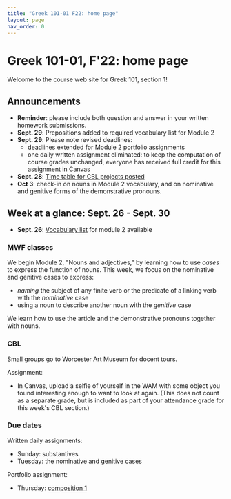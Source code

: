 ```yaml
---
title: "Greek 101-01 F22: home page"
layout: page
nav_order: 0
---
```




# Greek 101-01, F'22: home page

Welcome to the course web site for Greek 101, section 1! 


## Announcements


- **Reminder**: please include both question and answer in your written homework submissions.
- **Sept. 29**:  Prepositions added to required vocabulary list for Module 2
- **Sept. 29**:  Please note revised deadlines:
    - deadlines extended for Module 2 portfolio assignments
    - one daily written assignment eliminated: to keep the computation of course grades unchanged, everyone has received full credit for this assignment in Canvas
- **Sept. 28**: [Time table for CBL projects posted](./cblschedule/project/)
- **Oct 3**: check-in on nouns in Module 2 vocabulary, and on nominative and genitive forms of the demonstrative pronouns.

## Week at a glance: Sept. 26 - Sept. 30 

- **Sept. 26**: [Vocabulary list](./module2/vocab/) for module 2 available

### MWF classes

We begin Module 2, "Nouns and adjectives," by learning how to use *cases* to express the function of nouns.  This week, we focus on the nominative and genitive cases to express:

- *naming* the subject of any finite verb or the predicate of a linking verb with the *nominative* case 
- using a noun to describe another noun with the *genitive* case

We learn how to use the article and the demonstrative pronouns together with nouns.


### CBL

Small groups go to Worcester Art Museum for docent tours.

Assignment:


- In Canvas, upload a selfie of yourself in the WAM with some object you found interesting enough to want to look at again.  (This does not count as a separate grade, but is included as part of your attendance grade for this week's CBL section.)

### Due dates


Written daily assignments: 

- Sunday: substantives
- Tuesday: the nominative and genitive cases



Portfolio assignment:

- Thursday: [composition 1](https://hellenike.github.io/textbook/practice/module1/portfolio/composition/) 

